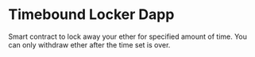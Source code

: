 # Timebound Locker Dapp

Smart contract to lock away your ether for specified amount of time. You can only withdraw ether after the time set is over.
